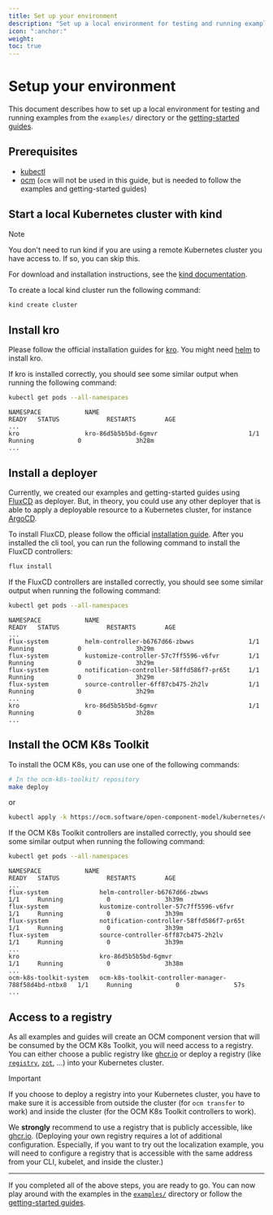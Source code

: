 ```yaml
---
title: Set up your environment
description: "Set up a local environment for testing and running examples from the examples directory or the getting-started guides."
icon: ":anchor:"
weight:
toc: true
---
```


# Setup your environment

This document describes how to set up a local environment for testing and running examples from the `examples/`
directory or the [getting-started guides](../getting-started).

## Prerequisites

- [kubectl](https://kubernetes.io/docs/tasks/tools/#kubectl)
- [ocm](https://ocm.software/docs/getting-started/installation/) (`ocm` will not be used in this guide, but
  is needed to follow the examples and getting-started guides)

## Start a local Kubernetes cluster with kind

> [!NOTE]
> You don't need to run kind if you are using a remote Kubernetes cluster you have access to. If so, you can skip this.

For download and installation instructions, see the
[kind documentation](https://kind.sigs.k8s.io/docs/user/quick-start).

To create a local kind cluster run the following command:

```bash
kind create cluster
```

## Install kro

Please follow the official installation guides for [kro](https://kro.run/docs/getting-started/Installation). You might
need [helm](https://helm.sh/docs/intro/install/) to install kro.

If kro is installed correctly, you should see some similar output when running the following command:

```bash
kubectl get pods --all-namespaces
```

```console
NAMESPACE            NAME                                         READY   STATUS             RESTARTS        AGE
...
kro                  kro-86d5b5b5bd-6gmvr                         1/1     Running            0               3h28m
...
```

## Install a deployer

Currently, we created our examples and getting-started guides using [FluxCD](https://fluxcd.io/) as deployer.
But, in theory, you could use any other deployer that is able to apply a deployable resource to a Kubernetes cluster,
for instance [ArgoCD](https://argo-cd.readthedocs.io/en/stable/).

To install FluxCD, please follow the official [installation guide](https://fluxcd.io/docs/installation/). After you
installed the cli tool, you can run the following command to install the FluxCD controllers:

```bash
flux install
```

If the FluxCD controllers are installed correctly, you should see some similar output when running the following
command:

```bash
kubectl get pods --all-namespaces
```

```console
NAMESPACE            NAME                                         READY   STATUS             RESTARTS        AGE
...
flux-system          helm-controller-b6767d66-zbwws               1/1     Running            0               3h29m
flux-system          kustomize-controller-57c7ff5596-v6fvr        1/1     Running            0               3h29m
flux-system          notification-controller-58ffd586f7-pr65t     1/1     Running            0               3h29m
flux-system          source-controller-6ff87cb475-2h2lv           1/1     Running            0               3h29m
...
kro                  kro-86d5b5b5bd-6gmvr                         1/1     Running            0               3h28m
...
```

## Install the OCM K8s Toolkit

To install the OCM K8s, you can use one of the following commands:

```bash
# In the ocm-k8s-toolkit/ repository
make deploy
```

or

```bash
kubectl apply -k https://ocm.software/open-component-model/kubernetes/controller/config/default?ref=main
```

If the OCM K8s Toolkit controllers are installed correctly, you should see some similar output when running the
following command:

```bash
kubectl get pods --all-namespaces
```

```console
NAMESPACE            NAME                                         READY   STATUS             RESTARTS        AGE
...
flux-system              helm-controller-b6767d66-zbwws                        1/1     Running            0               3h39m
flux-system              kustomize-controller-57c7ff5596-v6fvr                 1/1     Running            0               3h39m
flux-system              notification-controller-58ffd586f7-pr65t              1/1     Running            0               3h39m
flux-system              source-controller-6ff87cb475-2h2lv                    1/1     Running            0               3h39m
...
kro                      kro-86d5b5b5bd-6gmvr                                  1/1     Running            0               3h38m
...
ocm-k8s-toolkit-system   ocm-k8s-toolkit-controller-manager-788f58d4bd-ntbx8   1/1     Running            0               57s
...
```

## Access to a registry

As all examples and guides will create an OCM component version that will be consumed by the OCM K8s Toolkit, you will
need access to a registry. You can either choose a public registry like [ghcr.io][ghcr.io] or deploy a registry (like
[`registry`][registry], [`zot`][zot], ...) into your Kubernetes cluster.

> [!IMPORTANT]
> If you choose to deploy a registry into your Kubernetes cluster, you have to make sure it is accessible from outside
> the cluster (for `ocm transfer` to work) and inside the cluster (for the OCM K8s Toolkit controllers to work).
>
> We **strongly** recommend to use a registry that is publicly accessible, like [ghcr.io][ghcr.io].
> (Deploying your own registry requires a lot of additional configuration. Especially, if you want to try out the
> localization example, you will need to configure a registry that is accessible with the same address from your
> CLI, kubelet, and inside the cluster.)

---

If you completed all of the above steps, you are ready to go. You can now play around with the examples in the
[`examples/`](../../examples) directory or follow the [getting-started guides](../getting-started).

[ghcr.io]: https://docs.github.com/en/packages/learn-github-packages/introduction-to-github-packages
[registry]: https://hub.docker.com/_/registry
[zot]: https://zotregistry.dev/
